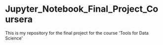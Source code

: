 # Jupyter_Notebook_Final_Project_Coursera
This is my repository for the final project for the course 'Tools for Data Science'
